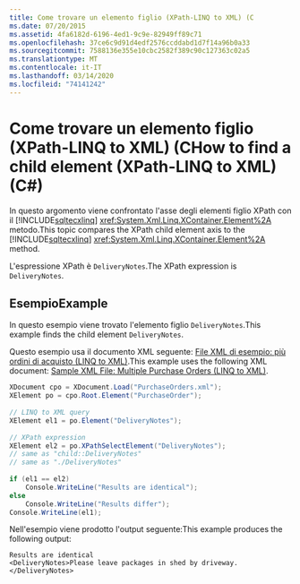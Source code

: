 ```yaml
---
title: Come trovare un elemento figlio (XPath-LINQ to XML) (C
ms.date: 07/20/2015
ms.assetid: 4fa6182d-6196-4ed1-9c9e-82949ff89c71
ms.openlocfilehash: 37ce6c9d91d4edf2576ccddabd1d7f14a96b0a33
ms.sourcegitcommit: 7588136e355e10cbc2582f389c90c127363c02a5
ms.translationtype: MT
ms.contentlocale: it-IT
ms.lasthandoff: 03/14/2020
ms.locfileid: "74141242"
---
```

# <a name="how-to-find-a-child-element-xpath-linq-to-xml-c"></a><span data-ttu-id="3569a-102">Come trovare un elemento figlio (XPath-LINQ to XML) (C</span><span class="sxs-lookup"><span data-stu-id="3569a-102">How to find a child element (XPath-LINQ to XML) (C#)</span></span>
<span data-ttu-id="3569a-103">In questo argomento viene confrontato l'asse degli elementi figlio XPath con il [!INCLUDE[sqltecxlinq](~/includes/sqltecxlinq-md.md)] <xref:System.Xml.Linq.XContainer.Element%2A> metodo.</span><span class="sxs-lookup"><span data-stu-id="3569a-103">This topic compares the XPath child element axis to the [!INCLUDE[sqltecxlinq](~/includes/sqltecxlinq-md.md)] <xref:System.Xml.Linq.XContainer.Element%2A> method.</span></span>  
  
 <span data-ttu-id="3569a-104">L'espressione XPath è `DeliveryNotes`.</span><span class="sxs-lookup"><span data-stu-id="3569a-104">The XPath expression is `DeliveryNotes`.</span></span>  
  
## <a name="example"></a><span data-ttu-id="3569a-105">Esempio</span><span class="sxs-lookup"><span data-stu-id="3569a-105">Example</span></span>  
 <span data-ttu-id="3569a-106">In questo esempio viene trovato l'elemento figlio `DeliveryNotes`.</span><span class="sxs-lookup"><span data-stu-id="3569a-106">This example finds the child element `DeliveryNotes`.</span></span>  
  
 <span data-ttu-id="3569a-107">Questo esempio usa il documento XML seguente: [File XML di esempio: più ordini di acquisto (LINQ to XML)](./sample-xml-file-multiple-purchase-orders-linq-to-xml.md).</span><span class="sxs-lookup"><span data-stu-id="3569a-107">This example uses the following XML document: [Sample XML File: Multiple Purchase Orders (LINQ to XML)](./sample-xml-file-multiple-purchase-orders-linq-to-xml.md).</span></span>  
  
```csharp  
XDocument cpo = XDocument.Load("PurchaseOrders.xml");  
XElement po = cpo.Root.Element("PurchaseOrder");  
  
// LINQ to XML query  
XElement el1 = po.Element("DeliveryNotes");  
  
// XPath expression  
XElement el2 = po.XPathSelectElement("DeliveryNotes");  
// same as "child::DeliveryNotes"  
// same as "./DeliveryNotes"  
  
if (el1 == el2)  
    Console.WriteLine("Results are identical");  
else  
    Console.WriteLine("Results differ");  
Console.WriteLine(el1);  
```  
  
 <span data-ttu-id="3569a-108">Nell'esempio viene prodotto l'output seguente:</span><span class="sxs-lookup"><span data-stu-id="3569a-108">This example produces the following output:</span></span>  
  
```output  
Results are identical  
<DeliveryNotes>Please leave packages in shed by driveway.</DeliveryNotes>  
```  
  